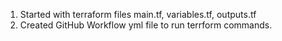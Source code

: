 1. Started with terraform files main.tf, variables.tf, outputs.tf
2. Created GitHub Workflow yml file to run terrform commands. 
